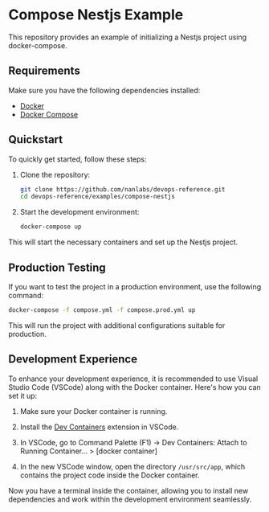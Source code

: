 # Compose Nestjs Example

This repository provides an example of initializing a Nestjs project using docker-compose.

## Requirements

Make sure you have the following dependencies installed:

- [Docker](https://www.docker.com/)
- [Docker Compose](https://docs.docker.com/compose/)

## Quickstart

To quickly get started, follow these steps:

1. Clone the repository:

   ```sh
   git clone https://github.com/nanlabs/devops-reference.git
   cd devops-reference/examples/compose-nestjs
   ```

2. Start the development environment:

   ```sh
   docker-compose up
   ```

This will start the necessary containers and set up the Nestjs project.

## Production Testing

If you want to test the project in a production environment, use the following command:

```sh
docker-compose -f compose.yml -f compose.prod.yml up
```

This will run the project with additional configurations suitable for production.

## Development Experience

To enhance your development experience, it is recommended to use Visual Studio Code (VSCode) along with the Docker container. Here's how you can set it up:

1. Make sure your Docker container is running.

2. Install the [Dev Containers](https://marketplace.visualstudio.com/items?itemName=ms-vscode-remote.remote-containers) extension in VSCode.

3. In VSCode, go to Command Palette (F1) -> Dev Containers: Attach to Running Container... > [docker container]

4. In the new VSCode window, open the directory `/usr/src/app`, which contains the project code inside the Docker container.

Now you have a terminal inside the container, allowing you to install new dependencies and work within the development environment seamlessly.
